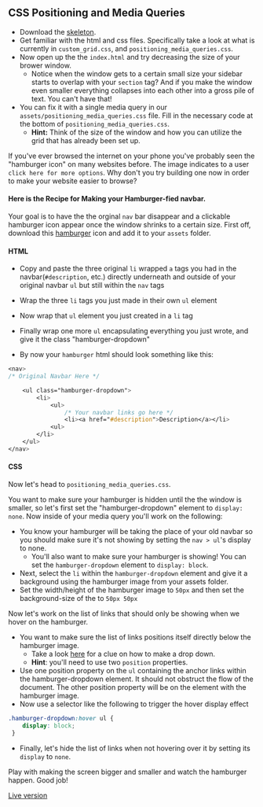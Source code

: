 ## CSS Positioning and Media Queries


- Download the [skeleton][skeleton].
- Get familiar with the html and css files. Specifically take a look at what is currently in `custom_grid.css`, and `positioning_media_queries.css`. 
- Now open up the the `index.html` and try decreasing the size of your brower window. 
    - Notice when the window gets to a certain small size your sidebar starts to overlap with your `section` tag? And if you make the window even smaller everything collapses into each other into a gross pile of text. You can't have that! 
- You can fix it with a single media query in our `assets/positioning_media_queries.css` file. Fill in the necessary code at the bottom of `positioning_media_queries.css`.
    * **Hint:** Think of the size of the window and how you can utilize the grid that has already been set up.

If you've ever browsed the internet on your phone you've probably seen the "hamburger icon" on many websites before. The image indicates to a user `click here for more options`. Why don't you try building one now in order to make your website easier to browse?

#### Here is the Recipe for Making your Hamburger-fied navbar. 

Your goal is to have the the orginal `nav` bar disappear and a clickable hamburger icon appear once the window shrinks to a certain size. First off, download this [hamburger](http://assets.aaonline.io/fullstack/html-css/assets/images/hamburger.png) icon and add it to your `assets` folder. 

#### HTML

- Copy and paste the three original `li` wrapped `a` tags you had in the navbar(`#description`, etc.) directly underneath and outside of your original navbar `ul` but still within the `nav` tags
- Wrap the three `li` tags you just made in their own `ul` element 
- Now wrap that `ul` element you just created in a `li` tag
- Finally wrap one more `ul` encapsulating everything you just wrote, and give it the class "hamburger-dropdown"

- By now your `hamburger` html should look something like this:

```css 
<nav>
/* Original Navbar Here */

    <ul class="hamburger-dropdown">
        <li>
            <ul>
                /* Your navbar links go here */
                <li><a href="#description">Description</a></li>
            <ul>
        </li>
    </ul>
</nav>
```


#### CSS
Now let's head to `positioning_media_queries.css`.

You want to make sure your hamburger is hidden until the the window is smaller, so let's first set the "hamburger-dropdown" element to `display: none`. Now inside of your media query you'll work on the following:

- You know your hamburger will be taking the place of your old navbar so you should make sure it's not showing by setting the `nav > ul`'s display to none. 
    - You'll also want to make sure your hamburger is showing! You can set the `hamburger-dropdown` element to `display: block`.
- Next, select the `li` within the `hamburger-dropdown` element and give it a background using the hamburger image from your assets folder.
- Set the width/height of the hamburger image to `50px` and then set the background-size of the to `50px 50px`

Now let's work on the list of links that should only be showing when we hover on the hamburger.

- You want to make sure the list of links positions itself directly below the hamburger image. 
    - Take a look [here][dropdown] for a clue on how to make a drop down.
    - **Hint**: you'll need to use two `position` properties.
- Use one position property on the `ul` containing the anchor links within the hamburger-dropdown element. It should not obstruct the flow of the document. The other position property will be on the element with the hamburger image. 
- Now use a selector like the following to trigger the hover display effect

```css
.hamburger-dropdown:hover ul { 
    display: block;
 }
```

- Finally, let's hide the list of links when not hovering over it by setting its `display` to `none`.

Play with making the screen bigger and smaller and watch the hamburger happen. Good job!
    
[Live version](http://appacademy.github.io/curriculum/positioning_media_queries.html)

[skeleton]: http://assets.aaonline.io/fullstack/html-css/micro-projects/positioning_media_queries/skeleton.zip

[dropdown]: https://www.w3schools.com/css/css_dropdowns.asp
